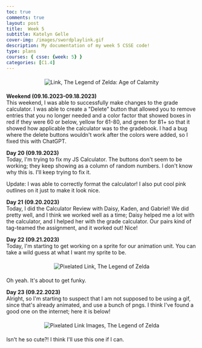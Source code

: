 ```yaml
---
toc: true
comments: true
layout: post
title:  Week 5
subtitle: Katelyn Gelle
cover-img: /images/swordplaylink.gif
description: My documentation of my week 5 CSSE code!
type: plans
courses: { csse: {week: 5} }
categories: [C1.4]
---
```


<div style="text-align: center; margin-top: 20px; margin-bottom: 20px;">
  <img src="{{site.baseurl}}/images/imsetlink.gif" alt="Link, The Legend of Zelda: Age of Calamity" />
</div>  

**Weekend (09.16.2023-09.18.2023)**  
This weekend, I was able to successfully make changes to the grade calculator. I was able to create a "Delete" button that allowed you to remove entries that you no longer needed and a color factor that showed boxes in red if they were 60 or below, yellow for 61-80, and green for 81+ so that it showed how applicable the calculator was to the gradebook. I had a bug where the delete buttons wouldn't work after the colors were added, so I fixed this with ChatGPT.  

**Day 20 (09.19.2023)**  
Today, I'm trying to fix my JS Calculator. The buttons don't seem to be working; they keep showing as a column of random numbers. I don't know why this is. I'll keep trying to fix it.  

Update: I was able to correctly format the calculator! I also put cool pink outlines on it just to make it look nice.  

**Day 21 (09.20.2023)**  
Today, I did the Calculator Review with Daisy, Kaden, and Gabriel! We did pretty well, and I think we worked well as a time; Daisy helped me a lot with the calculator, and I helped her with the grade calculator. Our pairs kind of tag-teamed the assignment, and it worked out! Nice!  

**Day 22 (09.21.2023)**  
Today, I'm starting to get working on a sprite for our animation unit. You can take a wild guess at what I want my sprite to be.  

<div style="text-align: center; margin-top: 20px; margin-bottom: 20px;">
  <img src="{{site.baseurl}}/images/linkpixelgif.gif" alt="Pixelated Link, The Legend of Zelda" />
</div>  

Oh yeah. It's about to get funky.  

**Day 23 (09.22.2023)**  
Alright, so I'm starting to suspect that I am not supposed to be using a gif, since that's already animated, and use a bunch of pngs. I think I've found a good one on the internet; here it is below!  

<div style="text-align: center; margin-top: 20px; margin-bottom: 20px;">
  <img src="{{site.baseurl}}/images/linkspritedraft.gif" alt="Pixelated Link Images, The Legend of Zelda" />
</div>  

Isn't he so cute?! I think I'll use this one if I can.